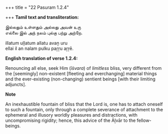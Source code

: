 +++
title = "22 Pasuram 1.2.4"

+++
**Tamil text and transliteration:**

இல்லதும் உள்ளதும் அல்லது அவன் உரு  
எல்லை இல் அந் நலம் புல்கு பற்று அற்றே.

illatum uḷḷatum allatu avaṉ uru  
ellai il an nalam pulku paṟṟu aṟṟē.

**English translation of verse 1.2.4:**

Renouncing all else, seek Him (*īśvara*) of *limitless* bliss, very different from the [seemingly] non-existent [fleeting and everchanging] material things and the ever-existing (non-changing) sentient beings [with their limiting adjuncts].

**Note**

An inexhaustible fountain of bliss that the Lord is, one has to attach oneself to such a fountain, only through a complete severance of attachment to the ephemeral and illusory worldly pleasures and distractions, with uncompromising rigidity; hence, this advice of the Āḻvār to the fellow-beings.


